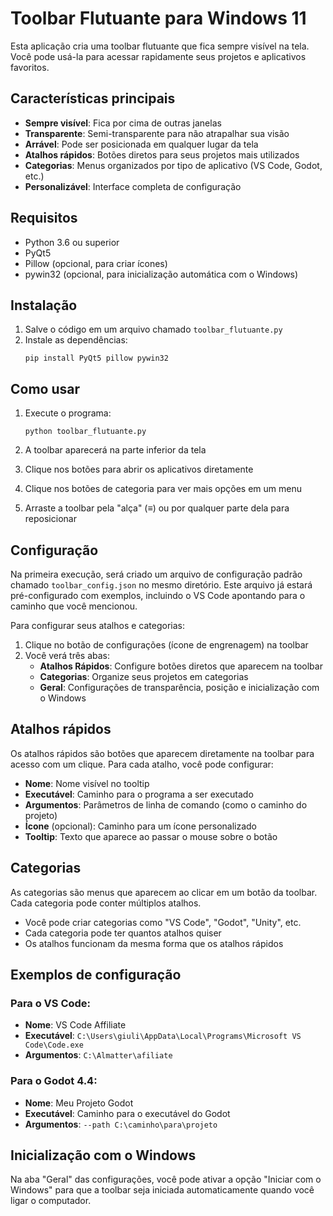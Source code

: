 # Toolbar Flutuante para Windows 11

Esta aplicação cria uma toolbar flutuante que fica sempre visível na tela. Você pode usá-la para acessar rapidamente seus projetos e aplicativos favoritos.

## Características principais

- **Sempre visível**: Fica por cima de outras janelas
- **Transparente**: Semi-transparente para não atrapalhar sua visão
- **Arrável**: Pode ser posicionada em qualquer lugar da tela
- **Atalhos rápidos**: Botões diretos para seus projetos mais utilizados
- **Categorias**: Menus organizados por tipo de aplicativo (VS Code, Godot, etc.)
- **Personalizável**: Interface completa de configuração

## Requisitos

- Python 3.6 ou superior
- PyQt5
- Pillow (opcional, para criar ícones)
- pywin32 (opcional, para inicialização automática com o Windows)

## Instalação

1. Salve o código em um arquivo chamado `toolbar_flutuante.py`
2. Instale as dependências:
   ```
   pip install PyQt5 pillow pywin32
   ```

## Como usar

1. Execute o programa:
   ```
   python toolbar_flutuante.py
   ```

2. A toolbar aparecerá na parte inferior da tela
3. Clique nos botões para abrir os aplicativos diretamente
4. Clique nos botões de categoria para ver mais opções em um menu
5. Arraste a toolbar pela "alça" (≡) ou por qualquer parte dela para reposicionar

## Configuração

Na primeira execução, será criado um arquivo de configuração padrão chamado `toolbar_config.json` no mesmo diretório. Este arquivo já estará pré-configurado com exemplos, incluindo o VS Code apontando para o caminho que você mencionou.

Para configurar seus atalhos e categorias:

1. Clique no botão de configurações (ícone de engrenagem) na toolbar
2. Você verá três abas:
   - **Atalhos Rápidos**: Configure botões diretos que aparecem na toolbar
   - **Categorias**: Organize seus projetos em categorias
   - **Geral**: Configurações de transparência, posição e inicialização com o Windows

## Atalhos rápidos

Os atalhos rápidos são botões que aparecem diretamente na toolbar para acesso com um clique. Para cada atalho, você pode configurar:

- **Nome**: Nome visível no tooltip
- **Executável**: Caminho para o programa a ser executado
- **Argumentos**: Parâmetros de linha de comando (como o caminho do projeto)
- **Ícone** (opcional): Caminho para um ícone personalizado
- **Tooltip**: Texto que aparece ao passar o mouse sobre o botão

## Categorias

As categorias são menus que aparecem ao clicar em um botão da toolbar. Cada categoria pode conter múltiplos atalhos.

- Você pode criar categorias como "VS Code", "Godot", "Unity", etc.
- Cada categoria pode ter quantos atalhos quiser
- Os atalhos funcionam da mesma forma que os atalhos rápidos

## Exemplos de configuração

### Para o VS Code:
- **Nome**: VS Code Affiliate
- **Executável**: `C:\Users\giuli\AppData\Local\Programs\Microsoft VS Code\Code.exe`
- **Argumentos**: `C:\Almatter\afiliate`

### Para o Godot 4.4:
- **Nome**: Meu Projeto Godot
- **Executável**: Caminho para o executável do Godot
- **Argumentos**: `--path C:\caminho\para\projeto`

## Inicialização com o Windows

Na aba "Geral" das configurações, você pode ativar a opção "Iniciar com o Windows" para que a toolbar seja iniciada automaticamente quando você ligar o computador.
